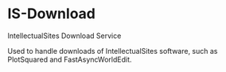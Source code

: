 # IS-Download
IntellectualSites Download Service

Used to handle downloads of IntellectualSites software, such as PlotSquared and FastAsyncWorldEdit. 
